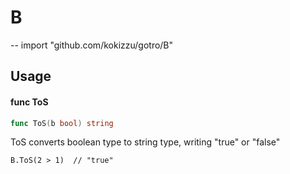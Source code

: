 # B
--
    import "github.com/kokizzu/gotro/B"


## Usage

#### func  ToS

```go
func ToS(b bool) string
```
ToS converts boolean type to string type, writing "true" or "false"

    B.ToS(2 > 1)  // "true"
